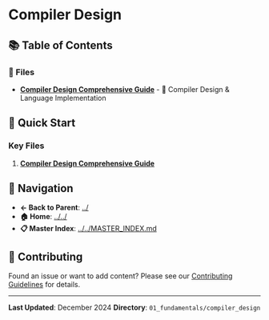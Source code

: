 # Compiler Design

## 📚 Table of Contents

### 📄 Files

- **[Compiler Design Comprehensive Guide](compiler_design_comprehensive_guide.md)** - 🔧 Compiler Design & Language Implementation

## 🚀 Quick Start

### Key Files
1. **[Compiler Design Comprehensive Guide](compiler_design_comprehensive_guide.md)**

## 🔗 Navigation

- **← Back to Parent**: [../](../)
- **🏠 Home**: [../../](../..)
- **📋 Master Index**: [../../MASTER_INDEX.md](../../..MASTER_INDEX.md)

## 🤝 Contributing

Found an issue or want to add content? Please see our [Contributing Guidelines](../../CONTRIBUTING.md) for details.

---

**Last Updated**: December 2024
**Directory**: `01_fundamentals/compiler_design`
